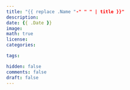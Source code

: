 ```yaml
---
title: "{{ replace .Name "-" " " | title }}"
description:
date: {{ .Date }}
image:
math: true
license:
categories:

tags:

hidden: false
comments: false
draft: false
---
```

